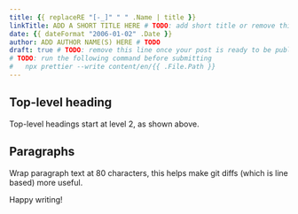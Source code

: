 ```yaml
---
title: {{ replaceRE "[-_]" " " .Name | title }}
linkTitle: ADD A SHORT TITLE HERE # TODO: add short title or remove this line
date: {{ dateFormat "2006-01-02" .Date }}
author: ADD AUTHOR NAME(S) HERE # TODO
draft: true # TODO: remove this line once your post is ready to be published
# TODO: run the following command before submitting
#   npx prettier --write content/en/{{ .File.Path }}
---
```


## Top-level heading

Top-level headings start at level 2, as shown above.

## Paragraphs

Wrap paragraph text at 80 characters, this helps make git diffs (which is line
based) more useful.

Happy writing!
